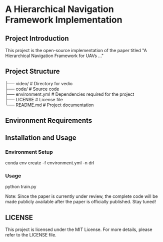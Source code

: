 # A Hierarchical Navigation Framework Implementation
## Project Introduction
This project is the open-source implementation of the paper titled "A Hierarchical Navigation Framework for UAVs ..."
## Project Structure
├── video/               # Directory for vedio  
├── code/                # Source code  
├── environment.yml     # Dependencies required for the project  
├── LICENSE              # License file  
└── README.md            # Project documentation  
## Environment Requirements
## Installation and Usage
### Environment Setup
conda env create -f environment.yml -n drl
### Usage
python train.py

Note: Since the paper is currently under review, the complete code will be made publicly available after the paper is officially published. Stay tuned!
## LICENSE
This project is licensed under the MIT License. For more details, please refer to the LICENSE file.
